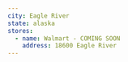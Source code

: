 ```yaml
---
city: Eagle River
state: alaska
stores:
  - name: Walmart - COMING SOON
    address: 18600 Eagle River
---
```

